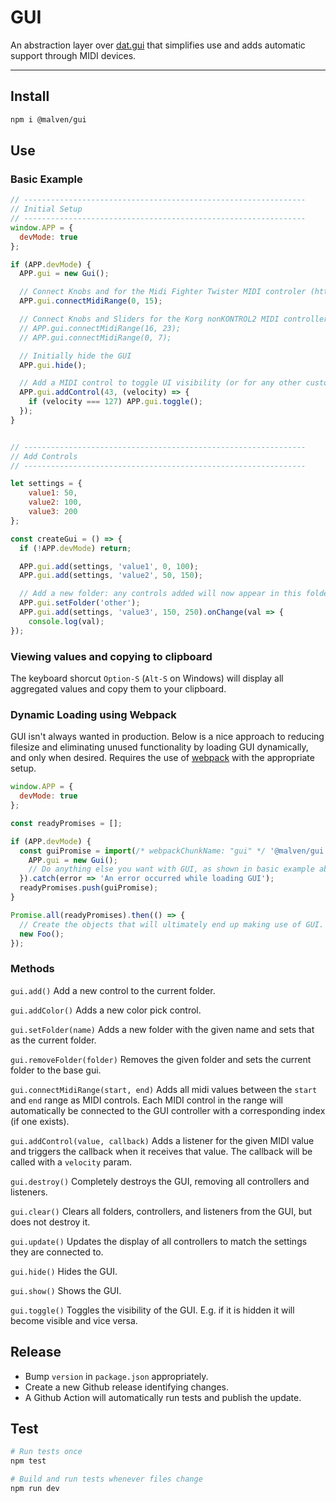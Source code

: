 # GUI

An abstraction layer over [dat.gui](https://github.com/dataarts/dat.gui) that simplifies use and adds automatic support through MIDI devices.

---

## Install

```sh
npm i @malven/gui
```

## Use

### Basic Example

```js
// ---------------------------------------------------------------
// Initial Setup
// ---------------------------------------------------------------
window.APP = {
  devMode: true
};

if (APP.devMode) {
  APP.gui = new Gui();

  // Connect Knobs and for the Midi Fighter Twister MIDI controler (https://store.djtechtools.com/products/midi-fighter-twister?gclid=Cj0KCQjw8rT8BRCbARIsALWiOvRGft2wOKqro0RY2mWY9ezcOwjdcrcwiGX5YDxpo7Pvh9mxCaibqd0aAmcyEALw_wcB)
  APP.gui.connectMidiRange(0, 15);

  // Connect Knobs and Sliders for the Korg nonKONTROL2 MIDI controller (https://www.korg.com/us/products/computergear/nanokontrol2/)
  // APP.gui.connectMidiRange(16, 23);
  // APP.gui.connectMidiRange(0, 7);

  // Initially hide the GUI
  APP.gui.hide();

  // Add a MIDI control to toggle UI visibility (or for any other custom command you want)
  APP.gui.addControl(43, (velocity) => {
    if (velocity === 127) APP.gui.toggle();
  });
}


// ---------------------------------------------------------------
// Add Controls
// ---------------------------------------------------------------

let settings = {
    value1: 50,
    value2: 100,
    value3: 200
};

const createGui = () => {
  if (!APP.devMode) return;

  APP.gui.add(settings, 'value1', 0, 100);
  APP.gui.add(settings, 'value2', 50, 150);

  // Add a new folder: any controls added will now appear in this folder
  APP.gui.setFolder('other');
  APP.gui.add(settings, 'value3', 150, 250).onChange(val => {
    console.log(val);
});
```

### Viewing values and copying to clipboard

The keyboard shorcut `Option-S` (`Alt-S` on Windows) will display all aggregated values and copy them to your clipboard.

### Dynamic Loading using Webpack

GUI isn't always wanted in production. Below is a nice approach to reducing filesize and eliminating unused functionality by loading GUI dynamically, and only when desired. Requires the use of [webpack](https://webpack.js.org) with the appropriate setup.

```js
window.APP = {
  devMode: true
};

const readyPromises = [];

if (APP.devMode) {
  const guiPromise = import(/* webpackChunkName: "gui" */ '@malven/gui').then(({ default: Gui }) => {
    APP.gui = new Gui();
    // Do anything else you want with GUI, as shown in basic example above
  }).catch(error => 'An error occurred while loading GUI');
  readyPromises.push(guiPromise);
}

Promise.all(readyPromises).then(() => {
  // Create the objects that will ultimately end up making use of GUI.  
  new Foo();
});

```

### Methods

`gui.add()`
Add a new control to the current folder.

`gui.addColor()`
Adds a new color pick control.

`gui.setFolder(name)`
Adds a new folder with the given name and sets that as the current folder.

`gui.removeFolder(folder)`
Removes the given folder and sets the current folder to the base gui.

`gui.connectMidiRange(start, end)`
Adds all midi values between the `start` and `end` range as MIDI controls. Each MIDI control in the range will automatically be connected to the GUI controller with a corresponding index (if one exists).

`gui.addControl(value, callback)`
Adds a listener for the given MIDI value and triggers the callback when it receives that value. The callback will be called with a `velocity` param.

`gui.destroy()`
Completely destroys the GUI, removing all controllers and listeners.

`gui.clear()`
Clears all folders, controllers, and listeners from the GUI, but does not destroy it.

`gui.update()`
Updates the display of all controllers to match the settings they are connected to.

`gui.hide()`
Hides the GUI.

`gui.show()`
Shows the GUI.

`gui.toggle()`
Toggles the visibility of the GUI. E.g. if it is hidden it will become visible and vice versa.


## Release

- Bump `version` in `package.json` appropriately.
- Create a new Github release identifying changes.
- A Github Action will automatically run tests and publish the update.

## Test

```sh
# Run tests once
npm test

# Build and run tests whenever files change
npm run dev
```
